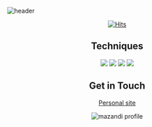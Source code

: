   ![header](https://capsule-render.vercel.app/api?type=Wave&animation=blink&color=9cf&height=150&section=header&text=ReveurK%20development%20work&fontColor=000000&fontSize=35&Stroke%20)

<div align="center"> 
 
 [![Hits](https://hits.seeyoufarm.com/api/count/incr/badge.svg?url=https%3A%2F%2Fgithub.com%2Freveur96&count_bg=%237472FF&title_bg=%23000000&icon=ghostery.svg&icon_color=%23FFFFFF&title=hits&edge_flat=false)](https://hits.seeyoufarm.com)
<br>
  ## Techniques
<img src="https://img.shields.io/badge/Html-E34F26?style=for-the-badg=flat-square&logo=Html5&logoColor=white"/>
<img src="https://img.shields.io/badge/Css-1572B6?style=for-the-badg=flat-square&logo=Css3&logoColor=white"/>
<img src="https://img.shields.io/badge/Javascript-F7DF1E?style=for-the-badg=flat-square&logo=Javascript&logoColor=white"/>
<img src="https://img.shields.io/badge/React-61DAFB?style=for-the-badg=flat-square&logo=React&logoColor=white"/>
<br>
  
  
 ## Get in Touch
  
<a href=https://reveur1996.tistory.com/>Personal site</a>
  

  ![mazandi profile](http://mazandi.herokuapp.com/api?handle={reveur96}&theme=platinum4)
</div>

